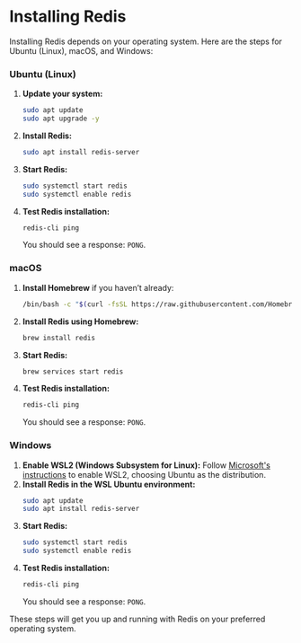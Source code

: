 # Installing Redis

Installing Redis depends on your operating system. Here are the steps for Ubuntu (Linux), macOS, and Windows:

### Ubuntu (Linux)
1. **Update your system:**
    ```bash
    sudo apt update
    sudo apt upgrade -y
    ```
2. **Install Redis:**
    ```bash
    sudo apt install redis-server
    ```
3. **Start Redis:**
    ```bash
    sudo systemctl start redis
    sudo systemctl enable redis
    ```
4. **Test Redis installation:**
    ```bash
    redis-cli ping
    ```
   You should see a response: `PONG`.

### macOS
1. **Install Homebrew** if you haven’t already:
    ```bash
    /bin/bash -c "$(curl -fsSL https://raw.githubusercontent.com/Homebrew/install/HEAD/install.sh)"
    ```
2. **Install Redis using Homebrew:**
    ```bash
    brew install redis
    ```
3. **Start Redis:**
    ```bash
    brew services start redis
    ```
4. **Test Redis installation:**
    ```bash
    redis-cli ping
    ```
   You should see a response: `PONG`.

### Windows
1. **Enable WSL2 (Windows Subsystem for Linux):**
    Follow [Microsoft's instructions](https://docs.microsoft.com/en-us/windows/wsl/install) to enable WSL2, choosing Ubuntu as the distribution.
2. **Install Redis in the WSL Ubuntu environment:**
    ```bash
    sudo apt update
    sudo apt install redis-server
    ```
3. **Start Redis:**
    ```bash
    sudo systemctl start redis
    sudo systemctl enable redis
    ```
4. **Test Redis installation:**
    ```bash
    redis-cli ping
    ```
   You should see a response: `PONG`.

These steps will get you up and running with Redis on your preferred operating system.